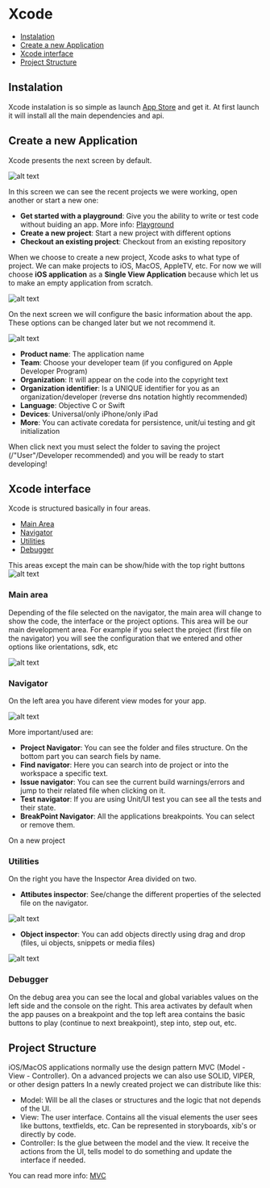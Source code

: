
# Xcode

* [Instalation](#instalation) 
* [Create a new Application](#create-a-new-application) 
* [Xcode interface](#xcode-interface)
* [Project Structure](#project-structure)

## Instalation

Xcode instalation is so simple as launch [App Store][AppStore] and get it. 
At first launch it will install all the main dependencies and api. 

## Create a new Application

Xcode presents the next screen by default. 

![alt text][Welcome]

In this screen we can see the recent projects we were working, open another or start a new one:
* **Get started with a playground**: Give you the ability to write or test code without buiding an app. More info: [Playground][Playground]
* **Create a new project**: Start a new project with different options
* **Checkout an existing project**: Checkout from an existing repository

When we choose to create a new project, Xcode asks to what type of project. We can make projects to iOS, MacOS, AppleTV, etc. For now we will choose **iOS application** as a **Single View Application** because which let us to make an empty application from scratch.

![alt text][New Project]

On the next screen we will configure the basic information about the app.
These options can be changed later but we not recommend it. 

![alt text][Project config]

* **Product name**: The application name 
* **Team**: Choose your developer team (if you configured on Apple Developer Program)
* **Organization**: It will appear on the code into the copyright text
* **Organization identifier**: Is a UNIQUE identifier for you as an organization/developer (reverse dns notation hightly recommended)
* **Language**: Objective C or Swift
* **Devices**: Universal/only iPhone/only iPad
* **More**: You can activate coredata for persistence, unit/ui testing and git initialization 

When click next you must select the folder to saving the project (/"User"/Developer recommended) and you will be ready to start developing!

## Xcode interface

Xcode is structured basically in four areas. 

* [Main Area](#main-area) 
* [Navigator](#navigator) 
* [Utilities](#utilities) 
* [Debugger](#debugger)

This areas except the main can be show/hide with the top right buttons ![alt text][ShowHide Buttons]

### Main area

Depending of the file selected on the navigator, the main area will change to show the code, the interface or the project options. This area will be our main development area.
For example if you select the project (first file on the navigator) you will see the configuration that we entered and other options like orientations, sdk, etc

![alt text][Main Area Screen]

### Navigator

On the left area you have diferent view modes for your app.

![alt text][Navigator Screen]

More important/used are:
* **Project Navigator**: You can see the folder and files structure. On the bottom part you can search fiels by name.
* **Find navigator**: Here you can search into de project or into the workspace a specific text.
* **Issue navigator**: You can see the current build warnings/errors and jump to their related file when clicking on it. 
* **Test navigator**: If you are using Unit/UI test you can see all the tests and their state.
* **BreakPoint Navigator**: All the applications breakpoints. You can select or remove them.

On a new project 

### Utilities

On the right you have the Inspector Area divided on two. 
* **Attibutes inspector**: See/change the different properties of the selected file on the navigator.

![alt text][UtilitiesTop]

* **Object inspector**: You can add objects directly using drag and drop (files, ui objects, snippets or media files)

![alt text][UtilitiesBottom]

### Debugger

On the debug area you can see the local and global variables values on the left side and the console on the right.
This area activates by default when the app pauses on a breakpoint and the top left area contains the basic buttons to play (continue to next breakpoint), step into, step out, etc. 

## Project Structure

iOS/MacOS applications normally use the design pattern MVC (Model - View - Controller). On a advanced projects we can also use SOLID, VIPER, or other design patters 
In a newly created project we can distribute like this:

* Model: Will be all the clases or structures and the logic that not depends of the UI. 
* View: The user interface. Contains all the visual elements the user sees like buttons, textfields, etc. Can be represented in storyboards, xib's or directly by code. 
* Controller: Is the glue between the model and the view. It receive the actions from the UI, tells model to do something and update the interface if needed.  

You can read more info: [MVC][MVC] 

[AppStore]: http://appstore.com/mac/xcode
[Welcome]: https://github.com/esanchezaltran/iOS-workshop/blob/master/Images/XCode1.png "Welcome Screen"
[New Project]: https://github.com/esanchezaltran/iOS-workshop/blob/master/Images/XCode2.png "New project"
[Project config]: https://github.com/esanchezaltran/iOS-workshop/blob/master/Images/XCode3.png "New project"
[Playground]: https://github.com/esanchezaltran/iOS-workshop/blob/master/Docs/Swift/ "Playground"
[Navigator Screen]: https://github.com/esanchezaltran/iOS-workshop/blob/master/Images/navigator.png "Navigator Screen"
[UtilitiesTop]: https://github.com/esanchezaltran/iOS-workshop/blob/master/Images/properties_top.png "Utilities Top"
[UtilitiesBottom]: https://github.com/esanchezaltran/iOS-workshop/blob/master/Images/properties_files.png "Utilities Bottom"
[Main Area Screen]: https://github.com/esanchezaltran/iOS-workshop/blob/master/Images/main_view.png "Main Area Screen"
[ShowHide Buttons]: https://github.com/esanchezaltran/iOS-workshop/blob/master/Images/lefttop_buttons.png "Show/Hide Buttons"
[MVC]: https://github.com/esanchezaltran/iOS-workshop/blob/master/Docs/MVC/ "MVC"

